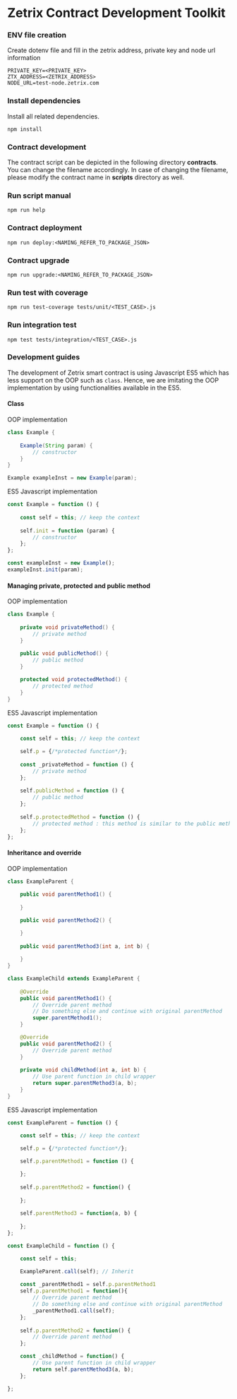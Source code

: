 # Zetrix Contract Development Toolkit


### ENV file creation

Create dotenv file and fill in the zetrix address, private key and node url information

```
PRIVATE_KEY=<PRIVATE_KEY>
ZTX_ADDRESS=<ZETRIX_ADDRESS>
NODE_URL=test-node.zetrix.com
```

### Install dependencies

Install all related dependencies. 

```
npm install
```

### Contract development

The contract script can be depicted in the following directory **contracts**. You can change the filename accordingly. In case of changing the filename, please modify the contract name in **scripts** directory as well.

### Run script manual
```
npm run help
```

### Contract deployment
```
npm run deploy:<NAMING_REFER_TO_PACKAGE_JSON>
```

### Contract upgrade
```
npm run upgrade:<NAMING_REFER_TO_PACKAGE_JSON>
```

### Run test with coverage
```
npm run test-coverage tests/unit/<TEST_CASE>.js
```

### Run integration test
```
npm test tests/integration/<TEST_CASE>.js
```

### Development guides

The development of Zetrix smart contract is using Javascript ES5 which has less support on the OOP such as `class`. Hence, we are imitating the OOP implementation by using functionalities available in the ES5.


#### Class

OOP implementation
```java
class Example {
    
    Example(String param) {
        // constructor
    }
}

Example exampleInst = new Example(param);
```

ES5 Javascript implementation
```javascript
const Example = function () {
    
    const self = this; // keep the context
    
    self.init = function (param) {
        // constructor
    };
};

const exampleInst = new Example();
exampleInst.init(param);
```

#### Managing private, protected and public method

OOP implementation
```java
class Example {
    
    private void privateMethod() {
        // private method
    }
    
    public void publicMethod() {
        // public method
    }

    protected void protectedMethod() {
        // protected method
    }
}
```

ES5 Javascript implementation
```javascript
const Example = function () {
    
    const self = this; // keep the context

    self.p = {/*protected function*/};
    
    const _privateMethod = function () {
        // private method
    };
    
    self.publicMethod = function () {
        // public method
    };
    
    self.p.protectedMethod = function () {
        // protected method : this method is similar to the public method, but we just defined in `p` nameclass to differentiate  
    };
};
```

#### Inheritance and override

OOP implementation
```java
class ExampleParent {
    
    public void parentMethod1() {
        
    }

    public void parentMethod2() {

    }
    
    public void parentMethod3(int a, int b) {
        
    }
}

class ExampleChild extends ExampleParent {
    
    @Override
    public void parentMethod1() {
        // Override parent method
        // Do something else and continue with original parentMethod
        super.parentMethod1();
    }

    @Override
    public void parentMethod2() {
        // Override parent method
    }
    
    private void childMethod(int a, int b) {
        // Use parent function in child wrapper
        return super.parentMethod3(a, b);
    } 
}
```

ES5 Javascript implementation
```javascript
const ExampleParent = function () {

    const self = this; // keep the context

    self.p = {/*protected function*/};
    
    self.p.parentMethod1 = function () {

    };
    
    self.p.parentMethod2 = function() {
        
    };
    
    self.parentMethod3 = function(a, b) {
        
    };
};

const ExampleChild = function () {

    const self = this;

    ExampleParent.call(self); // Inherit
    
    const _parentMethod1 = self.p.parentMethod1
    self.p.parentMethod1 = function(){
        // Override parent method
        // Do something else and continue with original parentMethod
        _parentMethod1.call(self);
    };
    
    self.p.parentMethod2 = function() {
        // Override parent method
    };

    const _childMethod = function() {
        // Use parent function in child wrapper
        return self.parentMethod3(a, b);
    };

};
```